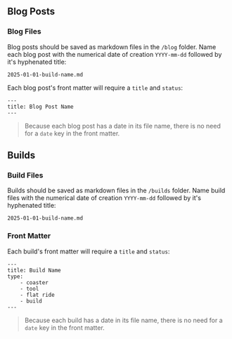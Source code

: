## Blog Posts

### Blog Files

Blog posts should be saved as markdown files in the `/blog` folder. Name each blog post with the numerical date of creation `YYYY-mm-dd` followed by it's hyphenated title:

`2025-01-01-build-name.md`

Each blog post's front matter will require a `title` and `status`:

    ---
    title: Blog Post Name
    ---

> Because each blog post has a date in its file name, there is no need for a `date` key in the front matter.

## Builds

### Build Files

Builds should be saved as markdown files in the `/builds` folder. Name build files with the numerical date of creation `YYYY-mm-dd` followed by it's hyphenated title:

`2025-01-01-build-name.md`

### Front Matter

Each build's front matter will require a `title` and `status`:

    ---
    title: Build Name
    type: 
        - coaster
        - tool
        - flat ride
        - build
    ---

> Because each build has a date in its file name, there is no need for a `date` key in the front matter.